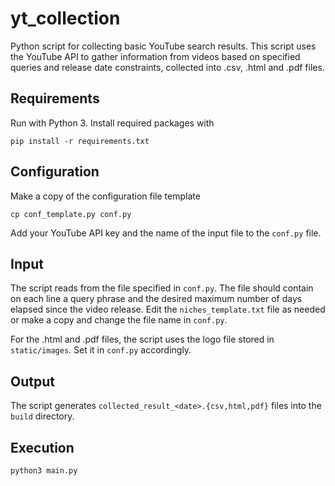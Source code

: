 # yt_collection
Python script for collecting basic YouTube search results.
This script uses the YouTube API to gather information from videos based on specified queries and release date
constraints, collected into .csv, .html and .pdf files.


## Requirements
Run with Python 3. Install required packages with
```commandline
pip install -r requirements.txt
```

## Configuration
Make a copy of the configuration file template
```commandline
cp conf_template.py conf.py
```
Add your YouTube API key and the name of the input file to the `conf.py` file.


## Input
The script reads from the file specified in `conf.py`. The file should contain on each line a query phrase and the
desired maximum number of days elapsed since the video release. Edit the `niches_template.txt` file as needed or make a
copy and change the file name in `conf.py`.

For the .html and .pdf files, the script uses the logo file stored in `static/images`. Set it in `conf.py` accordingly.


## Output
The script generates `collected_result_<date>.{csv,html,pdf}` files into the `build` directory.


## Execution
```commandline
python3 main.py
```